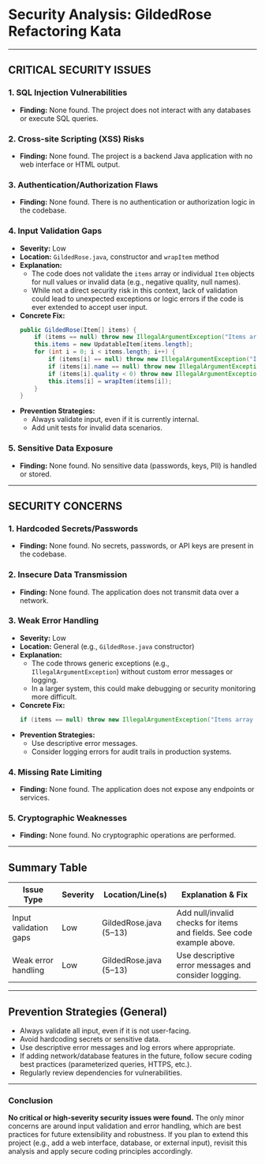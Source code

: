 # Security Analysis: GildedRose Refactoring Kata

---

## CRITICAL SECURITY ISSUES

### 1. SQL Injection Vulnerabilities
- **Finding:** None found. The project does not interact with any databases or execute SQL queries.

### 2. Cross-site Scripting (XSS) Risks
- **Finding:** None found. The project is a backend Java application with no web interface or HTML output.

### 3. Authentication/Authorization Flaws
- **Finding:** None found. There is no authentication or authorization logic in the codebase.

### 4. Input Validation Gaps
- **Severity:** Low
- **Location:** `GildedRose.java`, constructor and `wrapItem` method
- **Explanation:**
  - The code does not validate the `items` array or individual `Item` objects for null values or invalid data (e.g., negative quality, null names).
  - While not a direct security risk in this context, lack of validation could lead to unexpected exceptions or logic errors if the code is ever extended to accept user input.
- **Concrete Fix:**
  ```java
  public GildedRose(Item[] items) {
      if (items == null) throw new IllegalArgumentException("Items array cannot be null");
      this.items = new UpdatableItem[items.length];
      for (int i = 0; i < items.length; i++) {
          if (items[i] == null) throw new IllegalArgumentException("Item at index " + i + " is null");
          if (items[i].name == null) throw new IllegalArgumentException("Item name cannot be null");
          if (items[i].quality < 0) throw new IllegalArgumentException("Item quality cannot be negative");
          this.items[i] = wrapItem(items[i]);
      }
  }
  ```
- **Prevention Strategies:**
  - Always validate input, even if it is currently internal.
  - Add unit tests for invalid data scenarios.

### 5. Sensitive Data Exposure
- **Finding:** None found. No sensitive data (passwords, keys, PII) is handled or stored.

---

## SECURITY CONCERNS

### 1. Hardcoded Secrets/Passwords
- **Finding:** None found. No secrets, passwords, or API keys are present in the codebase.

### 2. Insecure Data Transmission
- **Finding:** None found. The application does not transmit data over a network.

### 3. Weak Error Handling
- **Severity:** Low
- **Location:** General (e.g., `GildedRose.java` constructor)
- **Explanation:**
  - The code throws generic exceptions (e.g., `IllegalArgumentException`) without custom error messages or logging.
  - In a larger system, this could make debugging or security monitoring more difficult.
- **Concrete Fix:**
  ```java
  if (items == null) throw new IllegalArgumentException("Items array cannot be null (GildedRose.java:5)");
  ```
- **Prevention Strategies:**
  - Use descriptive error messages.
  - Consider logging errors for audit trails in production systems.

### 4. Missing Rate Limiting
- **Finding:** None found. The application does not expose any endpoints or services.

### 5. Cryptographic Weaknesses
- **Finding:** None found. No cryptographic operations are performed.

---

## Summary Table

| Issue Type                | Severity | Location/Line(s)         | Explanation & Fix                                                                                  |
|---------------------------|----------|--------------------------|----------------------------------------------------------------------------------------------------|
| Input validation gaps     | Low      | GildedRose.java (5–13)   | Add null/invalid checks for items and fields. See code example above.                              |
| Weak error handling       | Low      | GildedRose.java (5–13)   | Use descriptive error messages and consider logging.                                               |

---

## Prevention Strategies (General)
- Always validate all input, even if it is not user-facing.
- Avoid hardcoding secrets or sensitive data.
- Use descriptive error messages and log errors where appropriate.
- If adding network/database features in the future, follow secure coding best practices (parameterized queries, HTTPS, etc.).
- Regularly review dependencies for vulnerabilities.

---

### Conclusion

**No critical or high-severity security issues were found.**
The only minor concerns are around input validation and error handling, which are best practices for future extensibility and robustness.
If you plan to extend this project (e.g., add a web interface, database, or external input), revisit this analysis and apply secure coding principles accordingly. 